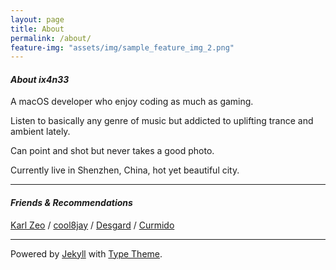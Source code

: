```yaml
---
layout: page
title: About
permalink: /about/
feature-img: "assets/img/sample_feature_img_2.png"
---
```


#### _About ix4n33_

A macOS developer who enjoy coding as much as gaming.

Listen to basically any genre of music but addicted to uplifting trance and ambient lately.

Can point and shot but never takes a good photo.

Currently live in Shenzhen, China, hot yet beautiful city.

---

#### _Friends & Recommendations_

[Karl Zeo](https://mikulove.com/) / [cool8jay](https://cool8jay.github.io) / [Desgard](https://desgard.com) / [Curmido](http://www.curmido.com/)

---

Powered by [Jekyll](http://jekyllrb.com/) with [Type Theme](https://github.com/rohanchandra/type-theme).
